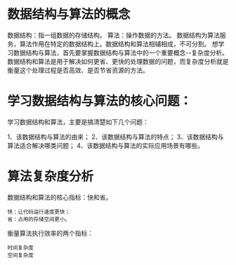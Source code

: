 
数据结构与算法的概念
==================
  数据结构：指一组数据的存储结构。
  算法：操作数据的方法。
  数据结构为算法服务，算法作用在特定的数据结构上。数据结构和算法相辅相成，不可分割。
  想学习数据结构与算法，首先要掌握数据结构与算法中的一个重要概念--复杂度分析。
  数据结构和算法是用于解决如何更省、更快的处理数据的问题，而复杂度分析就是衡量这个处理过程是否高效、是否节省资源的方法。
  
学习数据结构与算法的核心问题：
===================
  学习数据结构和算法，主要是搞清楚如下几个问题：
  
  1、该数据结构与算法的由来；
  2、该数据结构与算法的特点；
  3、该数据结构与算法适合解决哪类问题；
  4、该数据结构与算法的实际应用场景有哪些。
  
算法复杂度分析
===================
  数据结构和算法的核心指标：快和省。
  
    快：让代码运行速度更快；
    省：占用的存储空间更小。
  衡量算法执行效率的两个指标：
  
    时间复杂度
    空间复杂度
